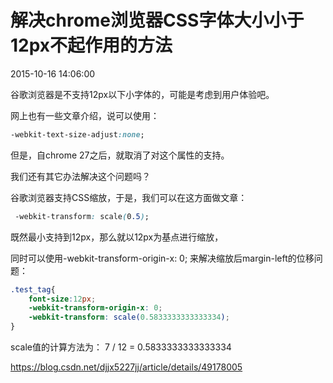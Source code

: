 



# 解决chrome浏览器CSS字体大小小于12px不起作用的方法

 2015-10-16 14:06:00

谷歌浏览器是不支持12px以下小字体的，可能是考虑到用户体验吧。

网上也有一些文章介绍，说可以使用： 

```css
-webkit-text-size-adjust:none; 
```


但是，自chrome 27之后，就取消了对这个属性的支持。

我们还有其它办法解决这个问题吗？

谷歌浏览器支持CSS缩放，于是，我们可以在这方面做文章： 

```css
 -webkit-transform: scale(0.5); 
```

既然最小支持到12px，那么就以12px为基点进行缩放，

同时可以使用-webkit-transform-origin-x: 0; 来解决缩放后margin-left的位移问题：

```css
.test_tag{ 
	font-size:12px; 
	-webkit-transform-origin-x: 0; 
	-webkit-transform: scale(0.5833333333333334); 
}
```


scale值的计算方法为： 7 / 12 = 0.5833333333333334







https://blog.csdn.net/djjx5227jj/article/details/49178005